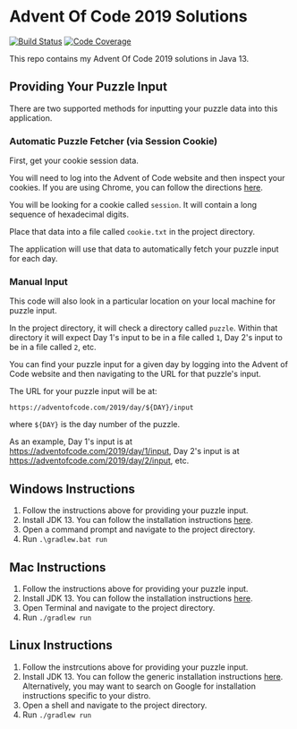 # Advent Of Code 2019 Solutions

[![Build Status](https://travis-ci.org/akaritakai/AdventOfCode2019.svg)](https://travis-ci.org/akaritakai/AdventOfCode2019)
[![Code Coverage](https://img.shields.io/codecov/c/github/akaritakai/AdventOfCode2019.svg)](https://codecov.io/gh/akaritakai/AdventOfCode2019)

This repo contains my Advent Of Code 2019 solutions in Java 13.

## Providing Your Puzzle Input

There are two supported methods for inputting your puzzle data into this application.

### Automatic Puzzle Fetcher (via Session Cookie)

First, get your cookie session data.

You will need to log into the Advent of Code website and then inspect your cookies.
If you are using Chrome, you can follow the directions [here](https://developers.google.com/web/tools/chrome-devtools/storage/cookies).

You will be looking for a cookie called `session`. It will contain a long sequence of hexadecimal digits.

Place that data into a file called `cookie.txt` in the project directory.

The application will use that data to automatically fetch your puzzle input for each day.

### Manual Input

This code will also look in a particular location on your local machine for puzzle input.

In the project directory, it will check a directory called `puzzle`.
Within that directory it will expect Day 1's input to be in a file called `1`, Day 2's input to be in a file called `2`, etc.
 
You can find your puzzle input for a given day by logging into the Advent of Code website and then navigating to the URL
for that puzzle's input.

The URL for your puzzle input will be at:
```
https://adventofcode.com/2019/day/${DAY}/input
```
where `${DAY}` is the day number of the puzzle.

As an example, Day 1's input is at https://adventofcode.com/2019/day/1/input,
Day 2's input is at https://adventofcode.com/2019/day/2/input, etc.

## Windows Instructions

1. Follow the instructions above for providing your puzzle input. 
2. Install JDK 13. You can follow the installation instructions [here](https://docs.oracle.com/en/java/javase/13/install/installation-jdk-microsoft-windows-platforms.html).
3. Open a command prompt and navigate to the project directory.
4. Run `.\gradlew.bat run`

## Mac Instructions

1. Follow the instructions above for providing your puzzle input. 
2. Install JDK 13. You can follow the installation instructions [here](https://docs.oracle.com/en/java/javase/13/install/installation-jdk-macos.html). 
3. Open Terminal and navigate to the project directory.
4. Run `./gradlew run`


## Linux Instructions

1. Follow the instrcutions above for providing your puzzle input.
2. Install JDK 13. You can follow the generic installation instructions [here](https://docs.oracle.com/en/java/javase/13/install/installation-jdk-linux-platforms.html).
   Alternatively, you may want to search on Google for installation instructions specific to your distro.
3. Open a shell and navigate to the project directory.
4. Run `./gradlew run`



